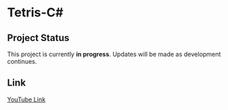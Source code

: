 # Tetris-C#

## Project Status
This project is currently **in progress**. Updates will be made as development continues.


## Link
[YouTube Link]([YOUR_YOUTUBE_LINK_HERE](https://youtu.be/jcUctrLC-7M?si=JxFnnUGPTwCOLlqp))
